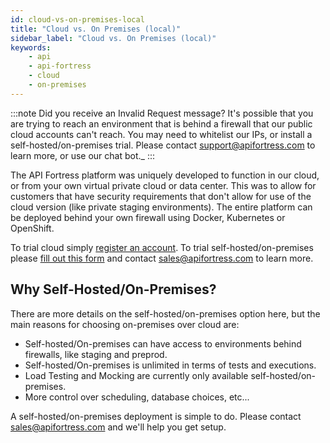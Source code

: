 ```yaml
---
id: cloud-vs-on-premises-local
title: "Cloud vs. On Premises (local)"
sidebar_label: "Cloud vs. On Premises (local)"
keywords:
    - api
    - api-fortress
    - cloud
    - on-premises
---
```


:::note
Did you receive an Invalid Request message? It's possible that you are trying to reach an environment that is behind a firewall that our public cloud accounts can't reach. You may need to whitelist our IPs, or install a self-hosted/on-premises trial. Please contact support@apifortress.com to learn more, or use our chat bot._
:::

The API Fortress platform was uniquely developed to function in our cloud, or from your own virtual private cloud or data center. This was to allow for customers that have security requirements that don't allow for use of the cloud version (like private staging environments). The entire platform can be deployed behind your own firewall using Docker, Kubernetes or OpenShift.

To trial cloud simply [register an account](http://apifortress.com/register). To trial self-hosted/on-premises please [fill out this form](https://apifortress.com/doc/on-premises-questionnaire/) and contact sales@apifortress.com to learn more.

## Why Self-Hosted/On-Premises?

There are more details on the self-hosted/on-premises option here, but the main reasons for choosing on-premises over cloud are:

- Self-hosted/On-premises can have access to environments behind firewalls, like staging and preprod.
- Self-hosted/On-premises is unlimited in terms of tests and executions.
- Load Testing and Mocking are currently only available self-hosted/on-premises.
- More control over scheduling, database choices, etc...

A self-hosted/on-premises deployment is simple to do. Please contact sales@apifortress.com and we'll help you get setup.
